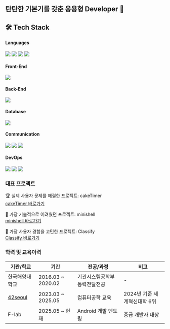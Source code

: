 ## 탄탄한 기본기를 갖춘 응용형 Developer 👋


## 🛠 Tech Stack

#### Languages
<img src="https://img.shields.io/badge/Java-ED8B00?style=flat-square&logo=openjdk&logoColor=white"/> <img src="https://img.shields.io/badge/Dart-0175C2?style=flat-square&logo=dart&logoColor=white"/> <img src="https://img.shields.io/badge/C-A8B9CC?style=flat-square&logo=c&logoColor=white"/> <img src="https://img.shields.io/badge/C++-00599C?style=flat-square&logo=cplusplus&logoColor=white"/>

#### Front-End
<img src="https://img.shields.io/badge/Flutter-02569B?style=flat-square&logo=flutter&logoColor=white"/>

#### Back-End
<img src="https://img.shields.io/badge/Firebase-FFCA28?style=flat-square&logo=firebase&logoColor=black"/>

#### Database
<img src="https://img.shields.io/badge/NoSQL-4DB33D?style=flat-square&logo=mongodb&logoColor=white"/>

#### Communication
<img src="https://img.shields.io/badge/Notion-000000?style=flat-square&logo=notion&logoColor=white"/> <img src="https://img.shields.io/badge/Slack-4A154B?style=flat-square&logo=slack&logoColor=white"/> <img src="https://img.shields.io/badge/Figma-F24E1E?style=flat-square&logo=figma&logoColor=white"/>

#### DevOps
<img src="https://img.shields.io/badge/Git-F05032?style=flat-square&logo=git&logoColor=white"/> <img src="https://img.shields.io/badge/GitHub-181717?style=flat-square&logo=github&logoColor=white"/> <img src="https://img.shields.io/badge/Docker-2496ED?style=flat-square&logo=docker&logoColor=white"/>

### 대표 프로젝트

🏆 실제 사용자 문제를 해결한 프로젝트: cakeTimer  
[cakeTimer 바로가기](https://github.com/akth101/cakeTimer)

🔧 가장 기술적으로 어려웠던 프로젝트: minishell  
[minishell 바로가기](https://github.com/akth101/42seoul_minishell)

🎨 가장 사용자 경험을 고민한 프로젝트: Classify  
[Classify 바로가기](https://github.com/akth101/Classify)

### 학력 및 교육이력
| 기관/학교 | 기간 | 전공/과정 | 비고 |
|---|---|---|---|
| 한국해양대학교 | 2016.03 ~ 2020.02 | 기관시스템공학부 동력전달전공 | - |
| [42seoul](https://github.com/akth101/42seoul_overview) | 2023.03 ~ 2025.05 | 컴퓨터공학 교육 | 2024년 기준 세계혁신대학 6위 |
| F-lab | 2025.05 ~ 현재 | Android 개발 멘토링 | 중급 개발자 대상 |


<!--
**akth101/akth101** is a ✨ _special_ ✨ repository because its `README.md` (this file) appears on your GitHub profile.

Here are some ideas to get you started:

- 🔭 I’m currently working on ...
- 🌱 I’m currently learning ...
- 👯 I’m looking to collaborate on ...
- 🤔 I’m looking for help with ...
- 💬 Ask me about ...
- 📫 How to reach me: ...
- 😄 Pronouns: ...
- ⚡ Fun fact: ...
-->
